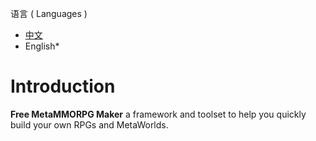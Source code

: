 语言 ( Languages )
- [中文](./README-CN.md)
- English*
  
# Introduction
**Free MetaMMORPG Maker** a framework and toolset to help you quickly build your own RPGs and MetaWorlds.
